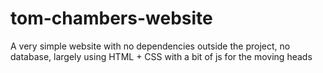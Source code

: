 # tom-chambers-website

A very simple website with no dependencies outside the project, no database, largely using HTML + CSS with a bit of js for the moving heads
